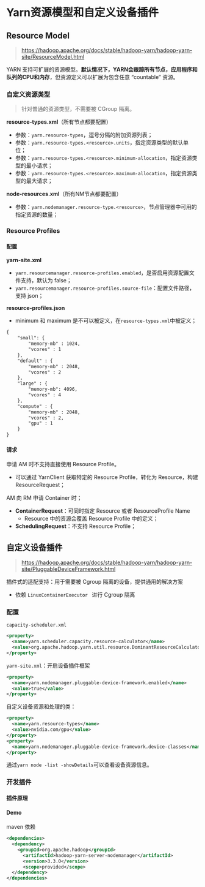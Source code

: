 

# Yarn资源模型和自定义设备插件

## Resource Model

> https://hadoop.apache.org/docs/stable/hadoop-yarn/hadoop-yarn-site/ResourceModel.html

YARN 支持可扩展的资源模型。**默认情况下，YARN会跟踪所有节点，应用程序和队列的CPU和内存**，但资源定义可以扩展为包含任意 “countable” 资源。

### 自定义资源类型

> 针对普通的资源类型，不需要被 CGroup 隔离。

**resource-types.xml**（所有节点都要配置）

- 参数：`yarn.resource-types`，逗号分隔的附加资源列表；
- 参数：`yarn.resource-types.<resource>.units`，指定资源类型的默认单位；
- 参数：`yarn.resource-types.<resource>.minimum-allocation`，指定资源类型的最小请求；
- 参数：`yarn.resource-types.<resource>.maximum-allocation`，指定资源类型的最大请求；

**node-resources.xml**（所有NM节点都要配置）

- 参数：`yarn.nodemanager.resource-type.<resource>`，节点管理器中可用的指定资源的数量；

### Resource Profiles

#### 配置

**yarn-site.xml**

- `yarn.resourcemanager.resource-profiles.enabled`，是否启用资源配置文件支持，默认为 false；
- `yarn.resourcemanager.resource-profiles.source-file`：配置文件路径，支持 json；

**resource-profiles.json**

- minimum 和 maximum 是不可以被定义，在`resource-types.xml`中被定义；

```xml
{
    "small": {
        "memory-mb" : 1024,
        "vcores" : 1
    },
    "default" : {
        "memory-mb" : 2048,
        "vcores" : 2
    },
    "large" : {
        "memory-mb": 4096,
        "vcores" : 4
    },
    "compute" : {
        "memory-mb" : 2048,
        "vcores" : 2,
        "gpu" : 1
    }
}
```

#### 请求

申请 AM 时不支持直接使用 Resource Profile。

- 可以通过 YarnClient 获取特定的 Resource Profile，转化为 Resource，构建 ResourceRequest；

AM 向 RM 申请 Container 时；

- **ContainerRequest**：可同时指定 Resource 或者 ResourceProfile Name
  - Resource 中的资源会覆盖 Resource Profile 中的定义；
- **SchedulingRequest**：不支持 Resource Profile；

## 自定义设备插件

> https://hadoop.apache.org/docs/stable/hadoop-yarn/hadoop-yarn-site/PluggableDeviceFramework.html

 插件式的适配支持：用于需要被 Cgroup 隔离的设备，提供通用的解决方案

- 依赖 `LinuxContainerExecutor ` 进行 Cgroup 隔离

### 配置

`capacity-scheduler.xml`

```xml
<property>
  <name>yarn.scheduler.capacity.resource-calculator</name>
  <value>org.apache.hadoop.yarn.util.resource.DominantResourceCalculator</value>
</property>
```

`yarn-site.xml`：开启设备插件框架

```xml
<property>
  <name>yarn.nodemanager.pluggable-device-framework.enabled</name>
  <value>true</value>
</property>
```

自定义设备资源和处理的类：

```xml
<property>
  <name>yarn.resource-types</name>
  <value>nvidia.com/gpu</value>
</property>
<property>
  <name>yarn.nodemanager.pluggable-device-framework.device-classes</name> 		     <value>org.apache.hadoop.yarn.server.nodemanager.containermanager.resourceplugin.com.nvidia.NvidiaGPUPluginForRuntimeV2</value>
</property>
```

通过`yarn node -list -showDetails`可以查看设备资源信息。



### 开发插件

#### 插件原理



#### Demo

maven 依赖

```xml
<dependencies>
  <dependency>
    <groupId>org.apache.hadoop</groupId>
      <artifactId>hadoop-yarn-server-nodemanager</artifactId>
      <version>3.3.0</version>
      <scope>provided</scope>
  </dependency>
</dependencies>
```

